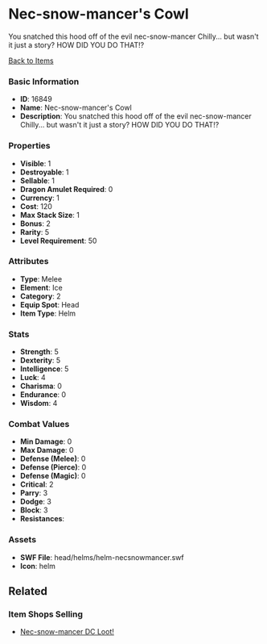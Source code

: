 # Nec-snow-mancer's Cowl

You snatched this hood off of the evil nec-snow-mancer Chilly... but wasn't it just a story? HOW DID YOU DO THAT!?

[Back to Items](../items.md)

### Basic Information

- **ID**: 16849
- **Name**: Nec-snow-mancer&#039;s Cowl
- **Description**: You snatched this hood off of the evil nec-snow-mancer Chilly... but wasn&#039;t it just a story? HOW DID YOU DO THAT!?

### Properties

- **Visible**: 1
- **Destroyable**: 1
- **Sellable**: 1
- **Dragon Amulet Required**: 0
- **Currency**: 1
- **Cost**: 120
- **Max Stack Size**: 1
- **Bonus**: 2
- **Rarity**: 5
- **Level Requirement**: 50

### Attributes

- **Type**: Melee
- **Element**: Ice
- **Category**: 2
- **Equip Spot**: Head
- **Item Type**: Helm

### Stats

- **Strength**: 5
- **Dexterity**: 5
- **Intelligence**: 5
- **Luck**: 4
- **Charisma**: 0
- **Endurance**: 0
- **Wisdom**: 4

### Combat Values

- **Min Damage**: 0
- **Max Damage**: 0
- **Defense (Melee)**: 0
- **Defense (Pierce)**: 0
- **Defense (Magic)**: 0
- **Critical**: 2
- **Parry**: 3
- **Dodge**: 3
- **Block**: 3
- **Resistances**: 

### Assets

- **SWF File**: head/helms/helm-necsnowmancer.swf
- **Icon**: helm

## Related

### Item Shops Selling

- [Nec-snow-mancer DC Loot!](../item-shops/536-nec-snow-mancer-dc-loot.md)

